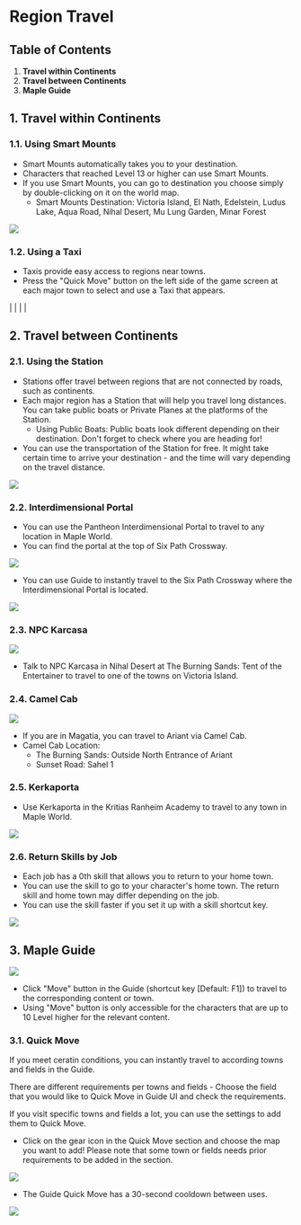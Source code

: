 # Region Travel
## Table of Contents
1.  **Travel within Continents**
2.  **Travel between Continents**
3.  **Maple Guide**
## 1. Travel within Continents
### 1.1. Using Smart Mounts
*   Smart Mounts automatically takes you to your destination.
*   Characters that reached Level 13 or higher can use Smart Mounts.
*   If you use Smart Mounts, you can go to destination you choose simply by double-clicking on it on the world map.
    *   Smart Mounts Destination: Victoria Island, El Nath, Edelstein, Ludus Lake, Aqua Road, Nihal Desert, Mu Lung Garden, Minar Forest

![](images/msn-101/beginners-guide/get-started/image_1747236258845_494.png)

### 1.2. Using a Taxi
*   Taxis provide easy access to regions near towns.
*   Press the "Quick Move" button on the left side of the game screen at each major town to select and use a Taxi that appears.

|  |  |  |

## 2. Travel between Continents
### 2.1. Using the Station
*   Stations offer travel between regions that are not connected by roads, such as continents.
*   Each major region has a Station that will help you travel long distances. You can take public boats or Private Planes at the platforms of the Station.
    *   Using Public Boats: Public boats look different depending on their destination. Don't forget to check where you are heading for!
*   You can use the transportation of the Station for free. It might take certain time to arrive your destination - and the time will vary depending on the travel distance.

![](images/msn-101/beginners-guide/get-started/image_1747236258845_101.png)

### 2.2. Interdimensional Portal
*   You can use the Pantheon Interdimensional Portal to travel to any location in Maple World.
*   You can find the portal at the top of Six Path Crossway.

![](images/msn-101/beginners-guide/get-started/image_1747236258845_504.png)

*   You can use Guide to instantly travel to the Six Path Crossway where the Interdimensional Portal is located.

![](images/msn-101/beginners-guide/get-started/image_1747236258845_554.png)

### 2.3. NPC Karcasa

![](images/msn-101/beginners-guide/get-started/image_1747236258845_193.png)

*   Talk to NPC Karcasa in Nihal Desert at The Burning Sands: Tent of the Entertainer to travel to one of the towns on Victoria Island.
### 2.4. Camel Cab

![](images/msn-101/beginners-guide/get-started/image_1747236258845_674.png)

*   If you are in Magatia, you can travel to Ariant via Camel Cab.
*   Camel Cab Location:
    *   The Burning Sands: Outside North Entrance of Ariant
    *   Sunset Road: Sahel 1
### 2.5. Kerkaporta
*   Use Kerkaporta in the Kritias Ranheim Academy to travel to any town in Maple World.

![](images/msn-101/beginners-guide/get-started/image_1747236258845_549.png)

### 2.6. Return Skills by Job
*   Each job has a 0th skill that allows you to return to your home town.
*   You can use the skill to go to your character's home town. The return skill and home town may differ depending on the job.
*   You can use the skill faster if you set it up with a skill shortcut key.

![](images/msn-101/beginners-guide/get-started/image_1747236258845_443.png)

## 3. Maple Guide

![](images/msn-101/beginners-guide/get-started/image_1747236258846_809.png)

*   Click "Move" button in the Guide (shortcut key \[Default: F1\]) to travel to the corresponding content or town.
*   Using "Move" button is only accessible for the characters that are up to 10 Level higher for the relevant content.
### 3.1. Quick Move

If you meet ceratin conditions, you can instantly travel to according towns and fields in the Guide.

There are different requirements per towns and fields - Choose the field that you would like to Quick Move in Guide UI and check the requirements.

If you visit specific towns and fields a lot, you can use the settings to add them to Quick Move.

*   Click on the gear icon in the Quick Move section and choose the map you want to add! Please note that some town or fields needs prior requirements to be added in the section.

![](images/msn-101/beginners-guide/get-started/image_1747236258846_576.png)

*   The Guide Quick Move has a 30-second cooldown between uses.

![](images/msn-101/beginners-guide/get-started/image_1747236258846_461.png)
